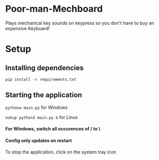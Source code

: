 # Poor-man-Mechboard
Plays mechanical key sounds on keypress so you don't have to buy an expensive Keyboard!

# Setup
## Installing dependencies
`pip install -r requirements.txt`
## Starting the application
`pythonw main.py` for Windows

`nohup python3 main.py &` for Linux

#### For Windows, switch all occurences of / to \
#### Config only updates on restart

To stop the application, click on the system tray icon


